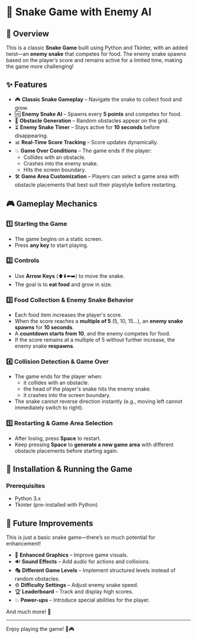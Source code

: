 # 🐍 Snake Game with Enemy AI

## 📌 Overview
This is a classic **Snake Game** built using Python and Tkinter, with an added twist—an **enemy snake** that competes for food. The enemy snake spawns based on the player’s score and remains active for a limited time, making the game more challenging!

## ✨ Features
- 🎮 **Classic Snake Gameplay** – Navigate the snake to collect food and grow.
- 🆚 **Enemy Snake AI** – Spawns every **5 points** and competes for food.
- 🚧 **Obstacle Generation** – Random obstacles appear on the grid.
- ⏳ **Enemy Snake Timer** – Stays active for **10 seconds** before disappearing.
- 📊 **Real-Time Score Tracking** – Score updates dynamically.
- 💥 **Game Over Conditions** – The game ends if the player:
  - Collides with an obstacle.
  - Crashes into the enemy snake.
  - Hits the screen boundary.
- 🛠️ **Game Area Customization** – Players can select a game area with obstacle placements that best suit their playstyle before restarting.

## 🎮 Gameplay Mechanics

### 1️⃣ **Starting the Game**  
- The game begins on a static screen.  
- Press **any key** to start playing.

### 2️⃣ **Controls**  
- Use **Arrow Keys** (⬆️⬇️⬅️➡️) to move the snake.
- The goal is to **eat food** and grow in size.

### 3️⃣ **Food Collection & Enemy Snake Behavior**  
- Each food item increases the player's score.
- When the score reaches a **multiple of 5** (5, 10, 15...), an **enemy snake spawns** for **10 seconds**.
- A **countdown starts from 10**, and the enemy competes for food.
- If the score remains at a multiple of 5 without further increase, the enemy snake **respawns**.

### 4️⃣ **Collision Detection & Game Over**  
- The game ends for the player when:
  - it collides with an obstacle.
  - the head of the player's snake hits the enemy snake.
  - it crashes into the screen boundary.
- The snake cannot reverse direction instantly (e.g., moving left cannot immediately switch to right).

### 5️⃣ **Restarting & Game Area Selection**  
- After losing, press **Space** to restart.
- Keep pressing **Space** to **generate a new game area** with different obstacle placements before starting again.

## 🚀 Installation & Running the Game
### Prerequisites
- Python 3.x
- Tkinter (pre-installed with Python)

## 🔮 Future Improvements
This is just a basic snake game—there’s so much potential for enhancement!
- 🎨 **Enhanced Graphics** – Improve game visuals.
- 🔊 **Sound Effects** – Add audio for actions and collisions.
- 🎭 **Different Game Levels** – Implement structured levels instead of random obstacles.
- ⚙️ **Difficulty Settings** – Adjust enemy snake speed.
- 🏆 **Leaderboard** – Track and display high scores.
- 💥 **Power-ups** – Introduce special abilities for the player.

And much more! 🎉

---
Enjoy playing the game! 🐍🎮
